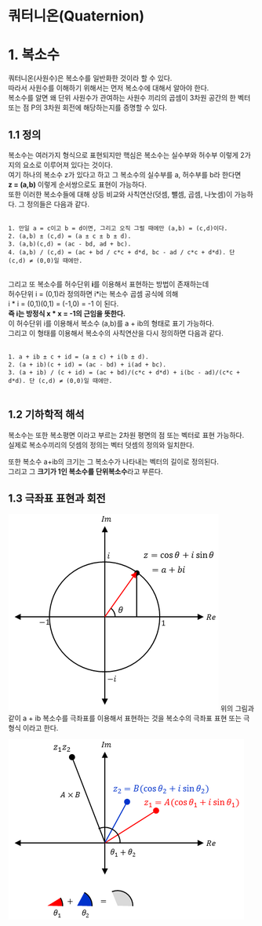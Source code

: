 # 쿼터니온(Quaternion)

# 1. 복소수
쿼터니온(사원수)은 복소수를 일반화한 것이라 할 수 있다.   
따라서 사원수를 이해하기 위해서는 먼저 복소수에 대해서 알아야 한다.   
복소수를 알면 왜 단위 사원수가 관여하는 사원수 끼리의 곱셈이 3차원 공간의 한 벡터 또는 점 P의 3차원 회전에 해당하는지를 증명할 수 있다.

## 1.1 정의
복소수는 여러가지 형식으로 표현되지만 핵심은 복소수는 실수부와 허수부 이렇게 2가지의 요소로 이루어져 있다는 것이다.   
여기 하나의 복소수 z가 있다고 하고 그 복소수의 실수부를 a, 허수부를 b라 한다면   
**z = (a,b)** 이렇게 순서쌍으로도 표현이 가능하다.   
또한 이러한 복소수들에 대해 상등 비교와 사칙연산(덧셈, 뺄셈, 곱셈, 나눗셈)이 가능하다. 그 정의들은 다음과 같다.   
<pre>
<code>
1. 만일 a = c이고 b = d이면, 그리고 오직 그럴 때에만 (a,b) = (c,d)이다.
2. (a,b) ± (c,d) = (a ± c ± b ± d).
3. (a,b)(c,d) = (ac - bd, ad + bc).
4. (a,b) / (c,d) = (ac + bd / c*c + d*d, bc - ad / c*c + d*d). 단 (c,d) ≠ (0,0)일 때에만.
</code>
</pre>

그리고 또 복소수를 허수단위 **i**를 이용해서 표현하는 방법이 존재하는데   
허수단위 i = (0,1)라 정의하면 i*i는 복소수 곱셈 공식에 의해   
i * i = (0,1)(0,1) = (-1,0) = -1 이 된다.   
**즉 i는 방정식 x * x = -1의 근임을 뜻한다.**   
이 허수단위 i를 이용해서 복소수 (a,b)를 a + ib의 형태로 표기 가능하다.   
그리고 이 형태를 이용해서 복소수의 사칙연산을 다시 정의하면 다음과 같다.   
<pre>
<code>
1. a + ib ± c + id = (a ± c) + i(b ± d).
2. (a + ib)(c + id) = (ac - bd) + i(ad + bc).
3. (a + ib) / (c + id) = (ac + bd)/(c*c + d*d) + i(bc - ad)/(c*c + d*d). 단 (c,d) ≠ (0,0)일 때에만.
</code>
</pre>

## 1.2 기하학적 해석
복소수는 또한 복소평면 이라고 부르는 2차원 평면의 점 또는 벡터로 표현 가능하다.   
실제로 복소수끼리의 덧셈의 정의는 벡터 덧셈의 정의와 일치한다.   

또한 복소수 a+ib의 크기는 그 복소수가 나타내는 벡터의 길이로 정의된다.   
그리고 그 **크기가 1인 복소수를 단위복소수**라고 부른다.   

## 1.3 극좌표 표현과 회전
![Alt text](https://github.com/quattroro/Programing-Tip-List/blob/main/GameMath/1.Quaternion/Quaternion_Picture_1.png)
위의 그림과 같이 a + ib 복소수를 극좌표를 이용해서 표현하는 것을 복소수의 극좌표 표현 또는 극형식 이라고 한다.   

![Alt text](https://github.com/quattroro/Programing-Tip-List/blob/main/GameMath/1.Quaternion/Quaternion_Picture_2.png)
